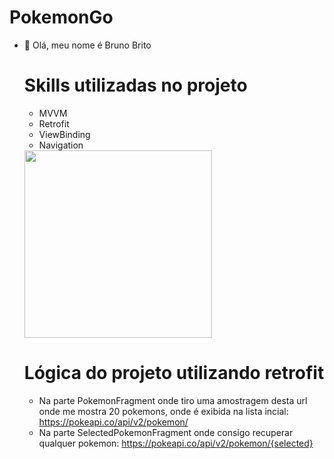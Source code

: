 # PokemonGo
- 👋 Olá, meu nome é Bruno Brito
  
  ##
  # Skills utilizadas no projeto
  - MVVM
  - Retrofit
  - ViewBinding
  - Navigation
  
  <div left="center">
  <img src="https://user-images.githubusercontent.com/50091653/162790201-7d5b4f10-20d4-49de-863d-34ecb7d19595.png" width="300px" />
  </div>
  
  
  ##
  # Lógica do projeto utilizando retrofit
  - Na parte PokemonFragment onde tiro uma amostragem desta url onde me mostra 20 pokemons, onde é exibida na lista incial: https://pokeapi.co/api/v2/pokemon/
  - Na parte SelectedPokemonFragment onde consigo recuperar qualquer pokemon: https://pokeapi.co/api/v2/pokemon/{selected}
